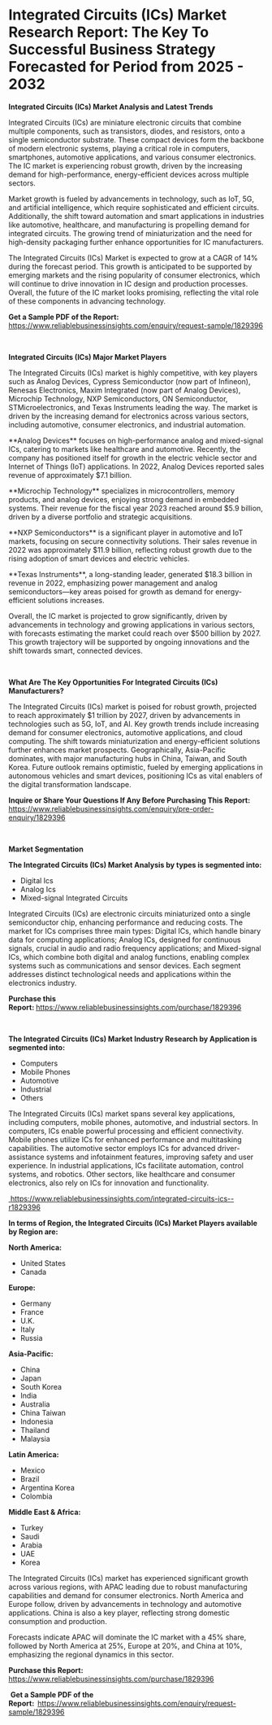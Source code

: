 <p><h1>Integrated Circuits (ICs) Market Research Report: The Key To Successful Business Strategy Forecasted for Period from 2025 - 2032</h1></p><p><strong>Integrated Circuits (ICs) Market Analysis and Latest Trends</strong></p>
<p><p>Integrated Circuits (ICs) are miniature electronic circuits that combine multiple components, such as transistors, diodes, and resistors, onto a single semiconductor substrate. These compact devices form the backbone of modern electronic systems, playing a critical role in computers, smartphones, automotive applications, and various consumer electronics. The IC market is experiencing robust growth, driven by the increasing demand for high-performance, energy-efficient devices across multiple sectors.</p><p>Market growth is fueled by advancements in technology, such as IoT, 5G, and artificial intelligence, which require sophisticated and efficient circuits. Additionally, the shift toward automation and smart applications in industries like automotive, healthcare, and manufacturing is propelling demand for integrated circuits. The growing trend of miniaturization and the need for high-density packaging further enhance opportunities for IC manufacturers.</p><p>The Integrated Circuits (ICs) Market is expected to grow at a CAGR of 14% during the forecast period. This growth is anticipated to be supported by emerging markets and the rising popularity of consumer electronics, which will continue to drive innovation in IC design and production processes. Overall, the future of the IC market looks promising, reflecting the vital role of these components in advancing technology.</p></p>
<p><strong>Get a Sample PDF of the Report:&nbsp;</strong> <a href="https://www.reliablebusinessinsights.com/enquiry/request-sample/1829396?utm_campaign=96&utm_medium=2&utm_source=Github&utm_content=ia&utm_term=15042025&utm_id=integrated-circuits-ics">https://www.reliablebusinessinsights.com/enquiry/request-sample/1829396</a></p>
<p>&nbsp;</p>
<p><strong>Integrated Circuits (ICs) Major Market Players</strong></p>
<p><p>The Integrated Circuits (ICs) market is highly competitive, with key players such as Analog Devices, Cypress Semiconductor (now part of Infineon), Renesas Electronics, Maxim Integrated (now part of Analog Devices), Microchip Technology, NXP Semiconductors, ON Semiconductor, STMicroelectronics, and Texas Instruments leading the way. The market is driven by the increasing demand for electronics across various sectors, including automotive, consumer electronics, and industrial automation.</p><p>**Analog Devices** focuses on high-performance analog and mixed-signal ICs, catering to markets like healthcare and automotive. Recently, the company has positioned itself for growth in the electric vehicle sector and Internet of Things (IoT) applications. In 2022, Analog Devices reported sales revenue of approximately $7.1 billion.</p><p>**Microchip Technology** specializes in microcontrollers, memory products, and analog devices, enjoying strong demand in embedded systems. Their revenue for the fiscal year 2023 reached around $5.9 billion, driven by a diverse portfolio and strategic acquisitions.</p><p>**NXP Semiconductors** is a significant player in automotive and IoT markets, focusing on secure connectivity solutions. Their sales revenue in 2022 was approximately $11.9 billion, reflecting robust growth due to the rising adoption of smart devices and electric vehicles.</p><p>**Texas Instruments**, a long-standing leader, generated $18.3 billion in revenue in 2022, emphasizing power management and analog semiconductors—key areas poised for growth as demand for energy-efficient solutions increases.</p><p>Overall, the IC market is projected to grow significantly, driven by advancements in technology and growing applications in various sectors, with forecasts estimating the market could reach over $500 billion by 2027. This growth trajectory will be supported by ongoing innovations and the shift towards smart, connected devices.</p></p>
<p>&nbsp;</p>
<p><strong>What Are The Key Opportunities For Integrated Circuits (ICs) Manufacturers?</strong></p>
<p><p>The Integrated Circuits (ICs) market is poised for robust growth, projected to reach approximately $1 trillion by 2027, driven by advancements in technologies such as 5G, IoT, and AI. Key growth trends include increasing demand for consumer electronics, automotive applications, and cloud computing. The shift towards miniaturization and energy-efficient solutions further enhances market prospects. Geographically, Asia-Pacific dominates, with major manufacturing hubs in China, Taiwan, and South Korea. Future outlook remains optimistic, fueled by emerging applications in autonomous vehicles and smart devices, positioning ICs as vital enablers of the digital transformation landscape.</p></p>
<p><strong>Inquire or Share Your Questions If Any Before Purchasing This Report:</strong> <a href="https://www.reliablebusinessinsights.com/enquiry/pre-order-enquiry/1829396?utm_campaign=96&utm_medium=2&utm_source=Github&utm_content=ia&utm_term=15042025&utm_id=integrated-circuits-ics">https://www.reliablebusinessinsights.com/enquiry/pre-order-enquiry/1829396</a></p>
<p>&nbsp;</p>
<p><strong>Market Segmentation</strong></p>
<p><strong>The Integrated Circuits (ICs) Market Analysis by types is segmented into:</strong></p>
<p><ul><li>Digital Ics</li><li>Analog Ics</li><li>Mixed-signal Integrated Circuits</li></ul></p>
<p><p>Integrated Circuits (ICs) are electronic circuits miniaturized onto a single semiconductor chip, enhancing performance and reducing costs. The market for ICs comprises three main types: Digital ICs, which handle binary data for computing applications; Analog ICs, designed for continuous signals, crucial in audio and radio frequency applications; and Mixed-signal ICs, which combine both digital and analog functions, enabling complex systems such as communications and sensor devices. Each segment addresses distinct technological needs and applications within the electronics industry.</p></p>
<p><strong>Purchase this Report:&nbsp;</strong><a href="https://www.reliablebusinessinsights.com/purchase/1829396?utm_campaign=96&utm_medium=2&utm_source=Github&utm_content=ia&utm_term=15042025&utm_id=integrated-circuits-ics">https://www.reliablebusinessinsights.com/purchase/1829396</a></p>
<p>&nbsp;</p>
<p><strong>The Integrated Circuits (ICs) Market Industry Research by Application is segmented into:</strong></p>
<p><ul><li>Computers</li><li>Mobile Phones</li><li>Automotive</li><li>Industrial</li><li>Others</li></ul></p>
<p><p>The Integrated Circuits (ICs) market spans several key applications, including computers, mobile phones, automotive, and industrial sectors. In computers, ICs enable powerful processing and efficient connectivity. Mobile phones utilize ICs for enhanced performance and multitasking capabilities. The automotive sector employs ICs for advanced driver-assistance systems and infotainment features, improving safety and user experience. In industrial applications, ICs facilitate automation, control systems, and robotics. Other sectors, like healthcare and consumer electronics, also rely on ICs for innovation and functionality.</p></p>
<p><a href="https://www.reliablebusinessinsights.com/integrated-circuits-ics--r1829396?utm_campaign=96&utm_medium=2&utm_source=Github&utm_content=ia&utm_term=15042025&utm_id=integrated-circuits-ics">&nbsp;https://www.reliablebusinessinsights.com/integrated-circuits-ics--r1829396</a></p>
<p><strong>In terms of Region, the Integrated Circuits (ICs) Market Players available by Region are:</strong></p>
<p>
    <p> <strong> North America: </strong>
        <ul>
            <li>United States</li>
            <li>Canada</li>
        </ul>
        </p> 
    <p> <strong> Europe: </strong>
        <ul>
            <li>Germany</li>
            <li>France</li>
            <li>U.K.</li>
            <li>Italy</li>
            <li>Russia</li>
        </ul>
        </p> 
    <p> <strong> Asia-Pacific: </strong>
        <ul>
            <li>China</li>
            <li>Japan</li>
            <li>South Korea</li>
            <li>India</li>
            <li>Australia</li>
            <li>China Taiwan</li>
            <li>Indonesia</li>
            <li>Thailand</li>
            <li>Malaysia</li>
        </ul>
        </p> 
    <p> <strong> Latin America: </strong>
        <ul>
            <li>Mexico</li>
            <li>Brazil</li>
            <li>Argentina Korea</li>
            <li>Colombia</li>
        </ul>
        </p> 
    <p> <strong> Middle East & Africa: </strong>
        <ul>
            <li>Turkey</li>
            <li>Saudi</li>
            <li>Arabia</li>
            <li>UAE</li>
            <li>Korea</li>
        </ul>
    </p>
    </p>
<p><p>The Integrated Circuits (ICs) market has experienced significant growth across various regions, with APAC leading due to robust manufacturing capabilities and demand for consumer electronics. North America and Europe follow, driven by advancements in technology and automotive applications. China is also a key player, reflecting strong domestic consumption and production. </p><p>Forecasts indicate APAC will dominate the IC market with a 45% share, followed by North America at 25%, Europe at 20%, and China at 10%, emphasizing the regional dynamics in this sector.</p></p>
<p><strong>Purchase this Report: </strong><a href="https://www.reliablebusinessinsights.com/purchase/1829396?utm_campaign=96&utm_medium=2&utm_source=Github&utm_content=ia&utm_term=15042025&utm_id=integrated-circuits-ics">https://www.reliablebusinessinsights.com/purchase/1829396</a></p>
<p>&nbsp;<strong>Get a Sample PDF of the Report:&nbsp;&nbsp;</strong><a href="https://www.reliablebusinessinsights.com/enquiry/request-sample/1829396?utm_campaign=96&utm_medium=2&utm_source=Github&utm_content=ia&utm_term=15042025&utm_id=integrated-circuits-ics">https://www.reliablebusinessinsights.com/enquiry/request-sample/1829396</a></p>
<p><strong></strong></p>
<p><p></p><p></p><p></p></p>